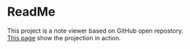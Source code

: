 # ReadMe

This project is a note viewer based on GitHub open repostory.\
[This page](https://afools.github.io/myTestSite) show the projection in action.
